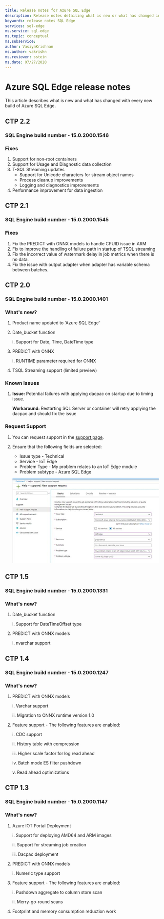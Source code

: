 ```yaml
---
title: Release notes for Azure SQL Edge 
description: Release notes detailing what is new or what has changed in the Azure SQL Edge images 
keywords: release notes SQL Edge
services: sql-edge
ms.service: sql-edge
ms.topic: conceptual
ms.subservice:
author: VasiyaKrishnan
ms.author: vakrishn
ms.reviewer: sstein
ms.date: 07/27/2020
---
```

# Azure SQL Edge release notes 

This article describes what is new and what has changed with every new build of Azure SQL Edge.

## CTP 2.2
### SQL Engine build number - 15.0.2000.1546
### Fixes
1. Support for non-root containers 
2. Support for Usage and Diagnostic data collection 
3. T-SQL Streaming updates
   - Support for Unicode characters for stream object names
   - Process cleanup improvements
   - Logging and diagnostics improvements
4. Performance improvement for data ingestion

## CTP 2.1 
### SQL Engine build number - 15.0.2000.1545
### Fixes
1. Fix the PREDICT with ONNX models to handle CPUID issue in ARM 
2. Fix to improve the handling of failure path in startup of TSQL streaming 
3. Fix the incorrect value of watermark delay in job metrics when there is no data. 
4. Fix the issue with output adapter when adapter has variable schema between batches.  

## CTP 2.0 
### SQL Engine build number - 15.0.2000.1401
### What's new?
1. 	Product name updated to 'Azure SQL Edge'
1.  Date_bucket function

    i. 	Support for Date, Time, DateTime type
3.	PREDICT with ONNX
    
    i. 	RUNTIME parameter required for ONNX 
    
4. 	TSQL Streaming support (limited preview) 
 
### Known Issues

1. <b>Issue:</b> Potential failures with applying dacpac on startup due to timing issue.

    <b>Workaround:</b> Restarting SQL Server or container will retry applying the dacpac and should fix the issue
### Request Support
1. You can request support in the [support page](https://ms.portal.azure.com/#blade/Microsoft_Azure_Support/HelpAndSupportBlade/newsupportrequest).

4. Ensure that the following fields are selected: 
    * Issue type - Technical 
    * Service - IoT Edge
    * Problem Type - My problem relates to an IoT Edge module
    * Problem subtype - Azure SQL Edge

   ![Sample support ticket](media/get-support/support-ticket.png)

## CTP 1.5
### SQL Engine build number - 15.0.2000.1331
### What's new?
1. Date_bucket function
    
    i. Support for DateTimeOffset type
2. PREDICT with ONNX models

    i. nvarchar support
 
## CTP 1.4
### SQL Engine build number - 15.0.2000.1247
### What's new?
1.	PREDICT with ONNX models
 
    i.  Varchar support
    
    ii. Migration to ONNX runtime version 1.0 
2.	Feature support - The following features are enabled:

    i.   CDC support

    ii.  History table with compression

    iii. Higher scale factor for log read ahead

    iv.  Batch mode ES filter pushdown

    v.   Read ahead optimizations
 
## CTP 1.3
### SQL Engine build number - 15.0.2000.1147
### What's new?
1. Azure IOT Portal Deployment 

    i.   Support for deploying AMD64 and ARM images

    ii.  Support for streaming job creation

    iii. Dacpac deployment
2. PREDICT with ONNX models

    i. Numeric type support
3. Feature support - The following features are enabled:

    i.  Pushdown aggregate to column store scan

    ii. Merry-go-round scans
4. Footprint and memory consumption reduction work
